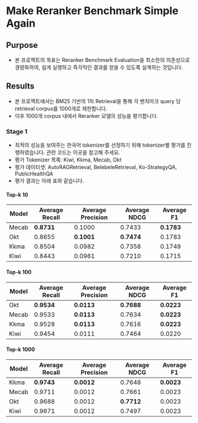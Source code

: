 # Make Reranker Benchmark Simple Again
## Purpose
* 본 프로젝트의 목표는 Reranker Benchmark Evaluation을 최소한의 의존성으로 경량화하여, 쉽게 실행하고 즉각적인 결과를 얻을 수 있도록 설계하는 것입니다.

## Results
* 본 프로젝트에서는 BM25 기반의 1차 Retrieval을 통해 각 벤치마크 query 당 retrieval corpus를 1000개로 제한합니다.
* 이후 1000개 corpus 내에서 Reranker 모델의 성능을 평가합니다.

### Stage 1
* 최적의 성능을 보여주는 한국어 tokenizer를 선정하기 위해 tokenizer별 평가를 진행하였습니다. 관련 코드는 이곳을 참고해 주세요.
* 평가 Tokenizer 목록: Kiwi, Kkma, Mecab, Okt
* 평가 데이터셋: AutoRAGRetrieval, BelebeleRetrieval, Ko-StrategyQA, PublicHealthQA
* 평가 결과는 아래 표와 같습니다.

#### Top-k 10
| Model | Average Recall | Average Precision | Average NDCG | Average F1 |
|-------|----------------|-------------------|--------------|------------|
| Mecab | **0.8731**     | 0.1000            | 0.7433       | **0.1783** |
| Okt   | 0.8655         | **0.1001**        | **0.7474**   | 0.1783     |
| Kkma  | 0.8504         | 0.0982            | 0.7358       | 0.1749     |
| Kiwi  | 0.8443         | 0.0961            | 0.7210       | 0.1715     |

#### Top-k 100
| Model | Average Recall | Average Precision | Average NDCG | Average F1 |
|-------|----------------|-------------------|--------------|------------|
| Okt   | **0.9534**     | **0.0113**        | **0.7688**   | **0.0223** |
| Mecab | 0.9533         | **0.0113**        | 0.7634       | **0.0223** |
| Kkma  | 0.9528         | **0.0113**        | 0.7616       | **0.0223** |
| Kiwi  | 0.9454         | 0.0111            | 0.7464       | 0.0220     |

#### Top-k 1000
| Model | Average Recall | Average Precision | Average NDCG | Average F1 |
|-------|----------------|-------------------|--------------|------------|
| Kkma  | **0.9743**     | **0.0012**        | 0.7648       | **0.0023** |
| Mecab | 0.9711         | 0.0012            | 0.7661       | 0.0023     |
| Okt   | 0.9688         | 0.0012            | **0.7712**   | 0.0023     |
| Kiwi  | 0.9671         | 0.0012            | 0.7497       | 0.0023     |

<!-- ## Dataset
* The target language is Korean at this moment.
* [AutoRAG](https://github.com/Marker-Inc-Korea/AutoRAG-example-korean-embedding-benchmark/pull/6) (DATATYPE_NAME=AutoRAG)
* (planned, not yet) [KURE](https://github.com/nlpai-lab/KURE)

## Models
* HuggingFace Reranker `MODEL_CLASS=huggingface`
* FlagReranker `MODEL_CLASS=flagreranker`
  * e.g. `BAAI/bge-reranker-v2-m3`
* FlagLLMReranker `MODEL_CLASS=flagllmreranker`
  * e.g. `BAAI/bge-reranker-v2-gemma`
* FlagLayerwiseReranker `MODEL_CLASS=flaglayerwise`
  * e.g. `BAAI/bge-reranker-v2.5-gemma2-lightweight`
* (planned, not yet) HuggingFace & FlagEmbedding supported bi-encoder

## Command
### Setup
```
make init
```

### Run
```
# single GPU only at the moment.
make run TYPE=cross-encoder MODEL_NAME=sigridjineth/ko-reranker-v1.1 MODEL_CLASS=huggingface DATATYPE_NAME=AutoRAG
make run TYPE=cross-encoder MODEL_NAME=BAAI/bge-reranker-v2-m3 MODEL_CLASS=flagreranker DATATYPE_NAME=AutoRAG
make run MODEL_NAME=BAAI/bge-reranker-v2-gemma MODEL_CLASS=flagllmreranker
```

## Contributions

This project welcomes contributions and suggestions. See [issues](https://github.com/instructkr/retriever-simple-benchmark/issues) if you consider doing any.

When you submit a pull request, please make sure that you should run formatter by `make format && make check`, please. -->